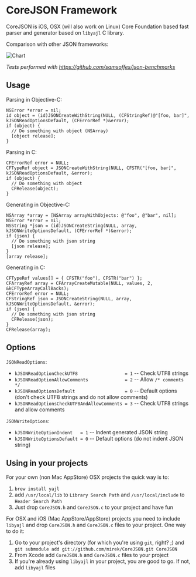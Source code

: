 # CoreJSON Framework

CoreJSON is iOS, OSX (will also work on Linux) Core Foundation based fast parser and generator based on `libyajl` C library.

Comparison with other JSON frameworks:

![Chart](http://chart.apis.google.com/chart?chf=bg,s,67676700&chxl=1:|TouchJSON|JSON+Framework|YAJL|Apple+JSON|CoreJSON|JSONKit&chxr=0,0,60&chxt=x,y&chbh=a&chs=300x165&cht=bhg&chco=94AAC8&chds=0,237.904&chd=t:46.582,63.192,128.143,129.231,154.504,237.904&chtt=1+Iteration%2C+iPhone+4+iOS+4.2.1)

_Tests performed with https://github.com/samsoffes/json-benchmarks_

## Usage

Parsing in Objective-C:

    NSError *error = nil;
    id object = (id)JSONCreateWithString(NULL, (CFStringRef)@"[foo, bar]", kJSONReadOptionsDefault, (CFErrorRef *)&error);
    if (object) {
      // Do something with object (NSArray)
      [object release];
    }

Parsing in C:

    CFErrorRef error = NULL;
    CFTypeRef object = JSONCreateWithString(NULL, CFSTR("[foo, bar]", kJSONReadOptionsDefault, &error);
    if (object) {
      // Do something with object
      CFRelease(object);
    }

Generating in Objective-C:

    NSArray *array = [NSArray arrayWithObjects: @"foo", @"bar", nil];
    NSError *error = nil;
    NSString *json = (id)JSONCreateString(NULL, array, kJSONWriteOptionsDefault, (CFErrorRef *)&error);
    if (json) {
      // Do something with json string
      [json release];
    }
    [array release];

Generating in C:

    CFTypeRef values[] = { CFSTR("foo"), CFSTR("bar") };
    CFArrayRef array = CFArrayCreateMutable(NULL, values, 2, &kCFTypeArrayCallBacks);
    CFErrorRef error = NULL;
    CFStringRef json = JSONCreateString(NULL, array, kJSONWriteOptionsDefault, &error);
    if (json) {
      // Do something with json string
      CFRelease(json);
    }
    CFRelease(array);

## Options

`JSONReadOptions`:

* `kJSONReadOptionCheckUTF8                  = 1` -- Check UTF8 strings
* `kJSONReadOptionAllowComments              = 2` -- Allow `/* comments */`
* `kJSONReadOptionsDefault                   = 0` -- Default options (don't check UTF8 strings and do not allow comments)
* `kJSONReadOptionsCheckUTF8AndAllowComments = 3` -- Check UTF8 strings and allow comments

`JSONWriteOptions`:

* `kJSONWriteOptionIndent   = 1` -- Indent generated JSON string
* `kJSONWriteOptionsDefault = 0` -- Default options (do not indent JSON string)

## Using in your projects

For your own (non Mac AppStore) OSX projects the quick way is to:

1. `brew install yajl`
2. add `/usr/local/lib` to `Library Search Path` and `/usr/local/include` to `Header Search Path`
3. Just drop `CoreJSON.h` and `CoreJSON.c` to your project and have fun

For OSX and iOS (Mac AppStore/AppStore) projects you need to include `libyajl` and drop `CoreJSON.h` and `CoreJSON.c` files to your project.
One way to do it:

1. Go to your project's directory (for which you're using `git`, right? ;) and `git submodule add git://github.com/mirek/CoreJSON.git CoreJSON`
2. From Xcode add `CoreJSON.h` and `CoreJSON.c` files to your project
3. If you're already using `libyajl` in your project, you are good to go. If not, add `libyajl` files
